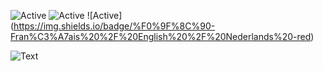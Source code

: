 ![Active](https://img.shields.io/badge/Langages-Python-yellow)    ![Active](https://img.shields.io/badge/Experience-Beginner-orange) ![Active] (https://img.shields.io/badge/%F0%9F%8C%90-Fran%C3%A7ais%20%2F%20English%20%2F%20Nederlands%20-red)

 

![Text](https://media.discordapp.net/attachments/656474352560111636/746381603537944606/Doctors_silhouette_banner_B.jpg)



